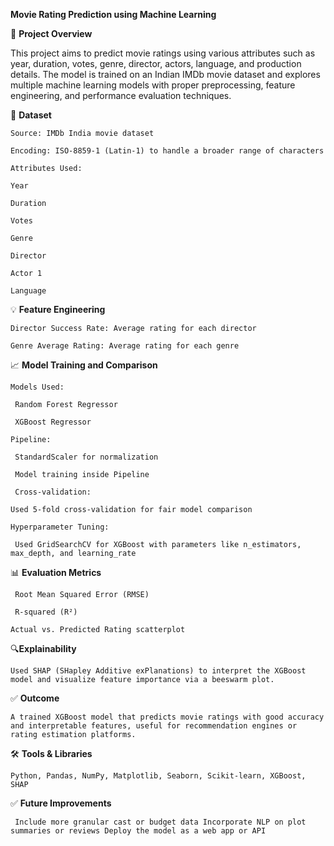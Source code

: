 **Movie Rating Prediction using Machine Learning**

📌 **Project Overview**

This project aims to predict movie ratings using various attributes such as year, duration, votes, genre, director, actors, language, and production details. The model is trained on an Indian IMDb movie dataset and explores multiple machine learning models with proper preprocessing, feature engineering, and performance evaluation techniques.


📂 **Dataset**

    Source: IMDb India movie dataset

    Encoding: ISO-8859-1 (Latin-1) to handle a broader range of characters

    Attributes Used:

    Year

    Duration

    Votes

    Genre

    Director

    Actor 1

    Language




💡 **Feature Engineering**

    Director Success Rate: Average rating for each director

    Genre Average Rating: Average rating for each genre


📈 **Model Training and Comparison**


    Models Used:

     Random Forest Regressor

     XGBoost Regressor

    Pipeline:

     StandardScaler for normalization

     Model training inside Pipeline

     Cross-validation:

    Used 5-fold cross-validation for fair model comparison

    Hyperparameter Tuning:

     Used GridSearchCV for XGBoost with parameters like n_estimators, max_depth, and learning_rate


📊 **Evaluation Metrics**

     Root Mean Squared Error (RMSE)

     R-squared (R²)

    Actual vs. Predicted Rating scatterplot


🔍**Explainability**

    Used SHAP (SHapley Additive exPlanations) to interpret the XGBoost model and visualize feature importance via a beeswarm plot.


✅ **Outcome**

    A trained XGBoost model that predicts movie ratings with good accuracy and interpretable features, useful for recommendation engines or rating estimation platforms.


🛠 **Tools & Libraries**

    Python, Pandas, NumPy, Matplotlib, Seaborn, Scikit-learn, XGBoost, SHAP

✅ **Future Improvements**

     Include more granular cast or budget data Incorporate NLP on plot summaries or reviews Deploy the model as a web app or API
